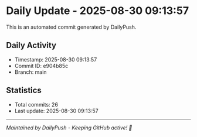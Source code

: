 # Daily Update - 2025-08-30 09:13:57

This is an automated commit generated by DailyPush.

## Daily Activity
- Timestamp: 2025-08-30 09:13:57
- Commit ID: e904b85c
- Branch: main

## Statistics
- Total commits: 26
- Last update: 2025-08-30 09:13:57

---
*Maintained by DailyPush - Keeping GitHub active! 🚀*
